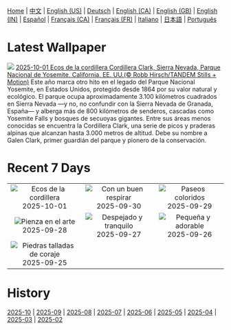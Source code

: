 [Home](../README.md) | [中文](zh-CN.md) | [English (US)](en-US.md) | [Deutsch](de-DE.md) | [English (CA)](en-CA.md) | [English (GB)](en-GB.md) | [English (IN)](en-IN.md) | [Español](es-ES.md) | [Français (CA)](fr-CA.md) | [Français (FR)](fr-FR.md) | [Italiano](it-IT.md) | [日本語](ja-JP.md) | [Português](pt-BR.md)

# Latest Wallpaper
![](https://www.bing.com/th?id=OHR.YosemiteClark_ES-ES0823562766_UHD.jpg)
[2025-10-01 Ecos de la cordillera Cordillera Clark, Sierra Nevada, Parque Nacional de Yosemite, California, EE. UU.(© Robb Hirsch/TANDEM Stills + Motion)](https://www.bing.com/th?id=OHR.YosemiteClark_ES-ES0823562766_UHD.jpg)
Este año marca otro hito en el legado del Parque Nacional Yosemite, en Estados Unidos, protegido desde 1864 por su valor natural y ecológico. El parque ocupa aproximadamente 3.100 kilómetros cuadrados en Sierra Nevada —y no, no confundir con la Sierra Nevada de Granada, España— y alberga más de 800 kilómetros de senderos, cascadas como Yosemite Falls y bosques de secuoyas gigantes. Entre sus áreas menos conocidas se encuentra la Cordillera Clark, una serie de picos y praderas alpinas que alcanzan hasta 3.000 metros de altitud. Debe su nombre a Galen Clark, primer guardián del parque y pionero de la conservación.

# Recent 7 Days
|  |  |  |
|:---:|:---:|:---:|
| ![](https://www.bing.com/th?id=OHR.YosemiteClark_ES-ES0823562766_400x240.jpg "Ecos de la cordillera") 2025-10-01 | ![](https://www.bing.com/th?id=OHR.EucalyptusKoala_ES-ES0797719606_400x240.jpg "Con un buen respirar") 2025-09-30 | ![](https://www.bing.com/th?id=OHR.HoutenHouses_ES-ES0772668707_400x240.jpg "Paseos coloridos") 2025-09-29 |
| ![](https://www.bing.com/th?id=OHR.PienzaItaly_ES-ES1965715400_400x240.jpg "Pienza en el arte") 2025-09-28 | ![](https://www.bing.com/th?id=OHR.TankLakes_ES-ES1860818071_400x240.jpg "Despejado y tranquilo") 2025-09-27 | ![](https://www.bing.com/th?id=OHR.AutumnChipmunk_ES-ES0673938292_400x240.jpg "Pequeña y adorable") 2025-09-26 |
| ![](https://www.bing.com/th?id=OHR.FortChittorgarh_ES-ES0644530390_400x240.jpg "Piedras talladas de coraje") 2025-09-25 |  |  |

# History
[2025-10](../archives/wallpaper/es-ES/w_2025_10.md) | [2025-09](../archives/wallpaper/es-ES/w_2025_09.md) | [2025-08](../archives/wallpaper/es-ES/w_2025_08.md) | [2025-07](../archives/wallpaper/es-ES/w_2025_07.md) | [2025-06](../archives/wallpaper/es-ES/w_2025_06.md) | [2025-05](../archives/wallpaper/es-ES/w_2025_05.md) | [2025-04](../archives/wallpaper/es-ES/w_2025_04.md) | [2025-03](../archives/wallpaper/es-ES/w_2025_03.md) | [2025-02](../archives/wallpaper/es-ES/w_2025_02.md)
